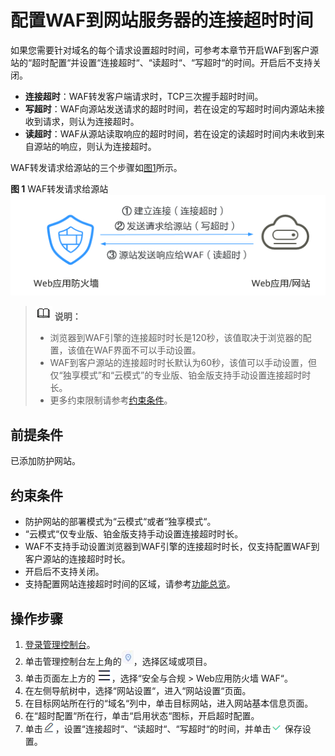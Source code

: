 # 配置WAF到网站服务器的连接超时时间<a name="waf_01_1171"></a>

如果您需要针对域名的每个请求设置超时时间，可参考本章节开启WAF到客户源站的“超时配置“并设置“连接超时“、“读超时“、“写超时“的时间。开启后不支持关闭。

-   **连接超时**：WAF转发客户端请求时，TCP三次握手超时时间。
-   **写超时**：WAF向源站发送请求的超时时间，若在设定的写超时时间内源站未接收到请求，则认为连接超时。
-   **读超时**：WAF从源站读取响应的超时时间，若在设定的读超时时间内未收到来自源站的响应，则认为连接超时。

WAF转发请求给源站的三个步骤如[图1](#fig1746612284428)所示。

**图 1**  WAF转发请求给源站<a name="fig1746612284428"></a>  
![](figures/WAF转发请求给源站.png "WAF转发请求给源站")

>![](public_sys-resources/icon-note.gif) **说明：** 
>-   浏览器到WAF引擎的连接超时时长是120秒，该值取决于浏览器的配置，该值在WAF界面不可以手动设置。
>-   WAF到客户源站的连接超时时长默认为60秒，该值可以手动设置，但仅“独享模式”和“云模式”的专业版、铂金版支持手动设置连接超时时长。
>-   更多约束限制请参考[约束条件](#section115301864413)。

## 前提条件<a name="section7637101713317"></a>

已添加防护网站。

## 约束条件<a name="section115301864413"></a>

-   防护网站的部署模式为“云模式“或者“独享模式“。
-   “云模式“仅专业版、铂金版支持手动设置连接超时时长。
-   WAF不支持手动设置浏览器到WAF引擎的连接超时时长，仅支持配置WAF到客户源站的连接超时时长。
-   开启后不支持关闭。
-   支持配置网站连接超时时间的区域，请参考[功能总览](https://support.huaweicloud.com/function-waf/index.html#)。

## 操作步骤<a name="section151541973611"></a>

1.  [登录管理控制台](https://console.huaweicloud.com/?locale=zh-cn)。
2.  单击管理控制台左上角的![](figures/icon-region-26.jpg)，选择区域或项目。
3.  单击页面左上方的![](figures/icon-Service-38.png)，选择“安全与合规  \>  Web应用防火墙 WAF“。
4.  在左侧导航树中，选择“网站设置“，进入“网站设置“页面。
5.  在目标网站所在行的“域名“列中，单击目标网站，进入网站基本信息页面。
6.  在“超时配置“所在行，单击“启用状态“图标，开启超时配置。
7.  单击![](figures/编辑小图标.png)，设置“连接超时“、“读超时“、“写超时“的时间，并单击![](figures/小图标-86.png)保存设置。


